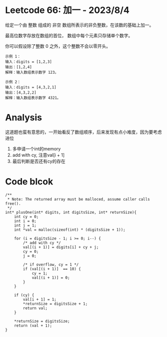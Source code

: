 # Leetcode 66: 加一 - 2023/8/4
给定一个由 整数 组成的 非空 数组所表示的非负整数，在该数的基础上加一。

最高位数字存放在数组的首位， 数组中每个元素只存储单个数字。

你可以假设除了整数 0 之外，这个整数不会以零开头。


```
示例 1：
输入：digits = [1,2,3]
输出：[1,2,4]
解释：输入数组表示数字 123。

```
```
示例 2：
输入：digits = [4,3,2,1]
输出：[4,3,2,2]
解释：输入数组表示数字 4321。
```

# Analysis
这道题也蛮有意思的，一开始看反了数组顺序，后来发现有点小难度，因为要考虑进位
1. 多申请一个int的memory
2. add with cy, 注意val[i + 1]
3. 最后判断是否还有cy的存在

# Code blcok
```
/**
 * Note: The returned array must be malloced, assume caller calls free().
 */
int* plusOne(int* digits, int digitsSize, int* returnSize){
    int cy = 0;
    int i = 0;
    int j = 1;
    int *val = malloc(sizeof(int) * (digitsSize + 1));

    for (i = digitsSize - 1; i >= 0; i--) {
        /* add with cy */
        val[(i + 1)] = digits[i] + cy + j;
        cy = 0;
        j = 0;

        /* if overflow, cy = 1 */
        if (val[(i + 1)]  == 10) {
            cy = 1;
            val[(i + 1)] = 0;
        }
    }

    if (cy) {
        val[i + 1] = 1;
        *returnSize = digitsSize + 1;
        return val;
    }

    *returnSize = digitsSize;
    return (val + 1);
}
```